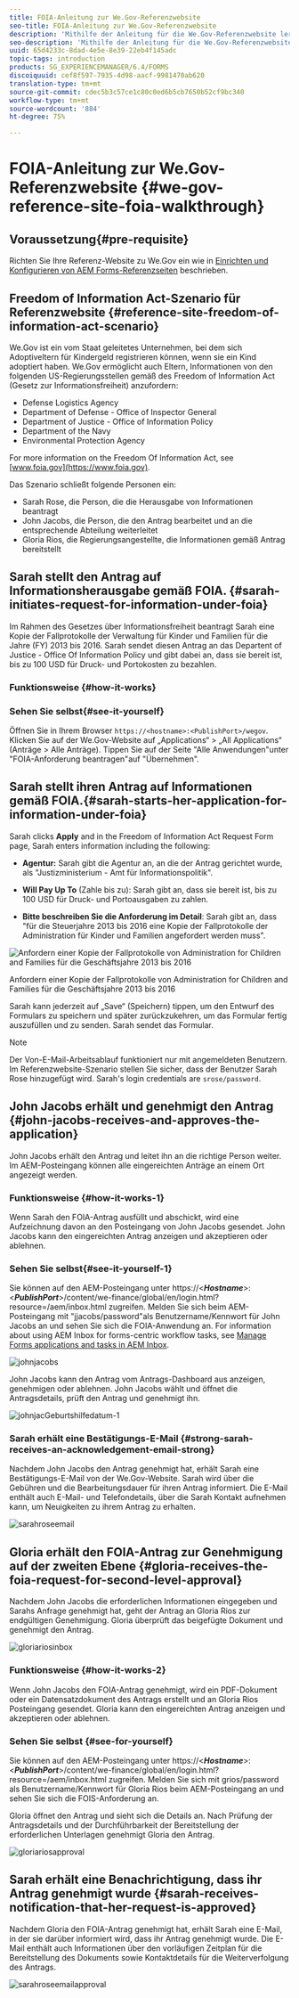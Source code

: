 ```yaml
---
title: FOIA-Anleitung zur We.Gov-Referenzwebsite
seo-title: FOIA-Anleitung zur We.Gov-Referenzwebsite
description: 'Mithilfe der Anleitung für die We.Gov-Referenzwebsite lernen Sie, wie AEM Forms Behörden dabei hilft, Informationen zu erhalten und auf Antrag gemäß des Freedom of Information Act an Einzelne herauszugeben. '
seo-description: 'Mithilfe der Anleitung für die We.Gov-Referenzwebsite lernen Sie, wie AEM Forms Behörden dabei hilft, Informationen zu erhalten und auf Antrag gemäß des Freedom of Information Act an Einzelne herauszugeben. '
uuid: 65d4233c-8dad-4e5e-8e39-22eb4f145adc
topic-tags: introduction
products: SG_EXPERIENCEMANAGER/6.4/FORMS
discoiquuid: cef8f597-7935-4d98-aacf-9981470ab620
translation-type: tm+mt
source-git-commit: cdec5b3c57ce1c80c0ed6b5cb7650b52cf9bc340
workflow-type: tm+mt
source-wordcount: '884'
ht-degree: 75%

---
```



# FOIA-Anleitung zur We.Gov-Referenzwebsite {#we-gov-reference-site-foia-walkthrough}

## Voraussetzung{#pre-requisite} 

Richten Sie Ihre Referenz-Website zu We.Gov ein wie in [Einrichten und Konfigurieren von AEM Forms-Referenzseiten](/help/forms/using/setup-reference-sites.md) beschrieben.

## Freedom of Information Act-Szenario für Referenzwebsite {#reference-site-freedom-of-information-act-scenario}

We.Gov ist ein vom Staat geleitetes Unternehmen, bei dem sich Adoptiveltern für Kindergeld registrieren können, wenn sie ein Kind adoptiert haben. We.Gov ermöglicht auch Eltern, Informationen von den folgenden US-Regierungsstellen gemäß des Freedom of Information Act (Gesetz zur Informationsfreiheit) anzufordern:

* Defense Logistics Agency
* Department of Defense - Office of Inspector General
* Department of Justice - Office of Information Policy
* Department of the Navy
* Environmental Protection Agency

For more information on the Freedom Of Information Act, see [www.foia.gov](https://www.foia.gov).

Das Szenario schließt folgende Personen ein:

* Sarah Rose, die Person, die die Herausgabe von Informationen beantragt
* John Jacobs, die Person, die den Antrag bearbeitet und an die entsprechende Abteilung weiterleitet
* Gloria Rios, die Regierungsangestellte, die Informationen gemäß Antrag bereitstellt

## Sarah stellt den Antrag auf Informationsherausgabe gemäß FOIA. {#sarah-initiates-request-for-information-under-foia}

Im Rahmen des Gesetzes über Informationsfreiheit beantragt Sarah eine Kopie der Fallprotokolle der Verwaltung für Kinder und Familien für die Jahre (FY) 2013 bis 2016. Sarah sendet diesen Antrag an das Departent of Justice - Office Of Information Policy und gibt dabei an, dass sie bereit ist, bis zu 100 USD für Druck- und Portokosten zu bezahlen.

### Funktionsweise {#how-it-works}

### Sehen Sie selbst{#see-it-yourself} 

Öffnen Sie in Ihrem Browser `https://<hostname>:<PublishPort>/wegov`. Klicken Sie auf der We.Gov-Website auf „Applications“ > „All Applications“ (Anträge > Alle Anträge). Tippen Sie auf der Seite &quot;Alle Anwendungen&quot;unter &quot;FOIA-Anforderung beantragen&quot;auf &quot;Übernehmen&quot;.

## Sarah stellt ihren Antrag auf Informationen gemäß FOIA.{#sarah-starts-her-application-for-information-under-foia}

Sarah clicks **Apply** and in the Freedom of Information Act Request Form page, Sarah enters information including the following:

* **Agentur:** Sarah gibt die Agentur an, an die der Antrag gerichtet wurde, als &quot;Justizministerium - Amt für Informationspolitik&quot;.

* **Will Pay Up To** (Zahle bis zu): Sarah gibt an, dass sie bereit ist, bis zu 100 USD für Druck- und Portoausgaben zu zahlen.
* **Bitte beschreiben Sie die Anforderung im Detail**: Sarah gibt an, dass &quot;für die Steuerjahre 2013 bis 2016 eine Kopie der Fallprotokolle der Administration für Kinder und Familien angefordert werden muss&quot;.

![Anfordern einer Kopie der Fallprotokolle von Administration for Children and Families für die Geschäftsjahre 2013 bis 2016](assets/sarahfiosform.png)

Anfordern einer Kopie der Fallprotokolle von Administration for Children and Families für die Geschäftsjahre 2013 bis 2016

Sarah kann jederzeit auf „Save“ (Speichern) tippen, um den Entwurf des Formulars zu speichern und später zurückzukehren, um das Formular fertig auszufüllen und zu senden. Sarah sendet das Formular.

>[!NOTE]
>
>Der Von-E-Mail-Arbeitsablauf funktioniert nur mit angemeldeten Benutzern. Im Referenzwebsite-Szenario stellen Sie sicher, dass der Benutzer Sarah Rose hinzugefügt wird. Sarah&#39;s login credentials are `srose/password`.

## John Jacobs erhält und genehmigt den Antrag {#john-jacobs-receives-and-approves-the-application}

John Jacobs erhält den Antrag und leitet ihn an die richtige Person weiter. Im AEM-Posteingang können alle eingereichten Anträge an einem Ort angezeigt werden.

### Funktionsweise {#how-it-works-1}

Wenn Sarah den FOIA-Antrag ausfüllt und abschickt, wird eine Aufzeichnung davon an den Posteingang von John Jacobs gesendet. John Jacobs kann den eingereichten Antrag anzeigen und akzeptieren oder ablehnen.

### Sehen Sie selbst{#see-it-yourself-1} 

Sie können auf den AEM-Posteingang unter https://&lt;***Hostname***>:&lt;***PublishPort***>/content/we-finance/global/en/login.html?resource=/aem/inbox.html zugreifen. Melden Sie sich beim AEM-Posteingang mit &quot;jjacobs/password&quot;als Benutzername/Kennwort für John Jacobs an und sehen Sie sich die FOIA-Anwendung an. For information about using AEM Inbox for forms-centric workflow tasks, see [Manage Forms applications and tasks in AEM Inbox](/help/forms/using/manage-applications-inbox.md).

![johnjacobs](assets/johnjacobs.png)

John Jacobs kann den Antrag vom Antrags-Dashboard aus anzeigen, genehmigen oder ablehnen. John Jacobs wählt und öffnet die Antragsdetails, prüft den Antrag und genehmigt ihn.

![johnjacGeburtshilfedatum-1](assets/johnjacobstaskdetail-1.png)

### <strong>Sarah erhält eine Bestätigungs-E-Mail</strong> {#strong-sarah-receives-an-acknowledgement-email-strong}

Nachdem John Jacobs den Antrag genehmigt hat, erhält Sarah eine Bestätigungs-E-Mail von der We.Gov-Website. Sarah wird über die Gebühren und die Bearbeitungsdauer für ihren Antrag informiert. Die E-Mail enthält auch E-Mail- und Telefondetails, über die Sarah Kontakt aufnehmen kann, um Neuigkeiten zu ihrem Antrag zu erhalten.

![sarahroseemail](assets/sarahroseemail.png)

## Gloria erhält den FOIA-Antrag zur Genehmigung auf der zweiten Ebene {#gloria-receives-the-foia-request-for-second-level-approval}

Nachdem John Jacobs die erforderlichen Informationen eingegeben und Sarahs Anfrage genehmigt hat, geht der Antrag an Gloria Rios zur endgültigen Genehmigung. Gloria überprüft das beigefügte Dokument und genehmigt den Antrag.

![gloriariosinbox](assets/gloriariosinbox.png)

### Funktionsweise {#how-it-works-2}

Wenn John Jacobs den FOIA-Antrag genehmigt, wird ein PDF-Dokument oder ein Datensatzdokument des Antrags erstellt und an Gloria Rios Posteingang gesendet. Gloria kann den eingereichten Antrag anzeigen und akzeptieren oder ablehnen.

### Sehen Sie selbst {#see-for-yourself}

Sie können auf den AEM-Posteingang unter https://&lt;***Hostname***>:&lt;***PublishPort***>/content/we-finance/global/en/login.html?resource=/aem/inbox.html zugreifen. Melden Sie sich mit grios/password als Benutzername/Kennwort für Gloria Rios beim AEM-Posteingang an und sehen Sie sich die FOIS-Anforderung an.

Gloria öffnet den Antrag und sieht sich die Details an. Nach Prüfung der Antragsdetails und der Durchführbarkeit der Bereitstellung der erforderlichen Unterlagen genehmigt Gloria den Antrag.

![gloriariosapproval](assets/gloriariosapproves.png)

## Sarah erhält eine Benachrichtigung, dass ihr Antrag genehmigt wurde {#sarah-receives-notification-that-her-request-is-approved}

Nachdem Gloria den FOIA-Antrag genehmigt hat, erhält Sarah eine E-Mail, in der sie darüber informiert wird, dass ihr Antrag genehmigt wurde. Die E-Mail enthält auch Informationen über den vorläufigen Zeitplan für die Bereitstellung des Dokuments sowie Kontaktdetails für die Weiterverfolgung des Antrags.

![sarahroseemailapproval](assets/sarahroseemailapproval.png)

